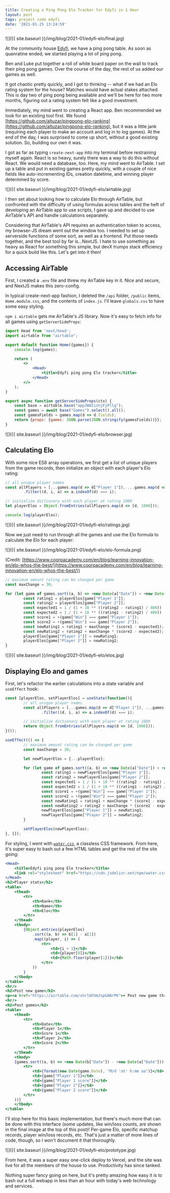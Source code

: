 ```yaml
---
title: Creating a Ping Pong Elo Tracker for Edyfi in 1 Hour
layout: post
tags: project code edyfi
date: '2021-01-25 13:24:59'
---
```


![]({{ site.baseurl }}/img/blog/2021-01/edyfi-elo/final.jpg)

At the community house [Edyfi](https://edyfi.co/85e37d59e0064c8d8f4f2cb91168eb18), we have a ping pong table. As soon as quanratine ended, we started playing a lot of ping pong.

Ben and Luke put together a roll of white board paper on the wall to track their ping pong games. Over the course of the day, the rest of us added our games as well.

It got chaotic pretty quickly, and I got to thinking -- what if we had an Elo rating system for the house? Matches would have actual stakes attached. This is day two of ping pong being available and we'll be here for two more months, figuring out a rating system felt like a good investment.

Immediately, my mind went to creating a React app. Ben recommended we look for an existing tool first. We found [https://github.com/altuzar/pingpong-elo-ranking](https://github.com/altuzar/pingpong-elo-ranking), but it was a little jank (requiring each player to make an account and log in to log games). At the end of the day, I was surprised to come up short, without a good existing solution. So, building our own it was.

I got as far as typing `create-next-app` into my terminal before restraining myself again. React is so heavy, surely there was a way to do this without React. We would need a database, too. Here, my mind went to AirTable. I set up a table and put in existing games pretty quickly, with a couple of nice fields like auto-incrementing IDs, creation datetime, and winning player determined by score.

![]({{ site.baseurl }}/img/blog/2021-01/edyfi-elo/airtable.jpg)

I then set about looking how to calculate Elo through AirTable, but confronted with the difficulty of using formulas across tables and the heft of developing an AirTable app to use scripts, I gave up and decided to use AirTable's API and handle calculations separately.

Considering that AirTable's API requires an authentication token to access, my browser-JS dream went out the window too. I needed to set up serverside functions of some sort, as well as a frontend. Put those needs together, and the best tool by far is...NextJS. I hate to use something as heavy as React for something this simple, but devX trumps stack efficiency for a quick build like this. Let's get into it then!

## Accessing AirTable
First, I created a `.env` file and threw my AirTable key in it. Nice and secure, and NextJS makes this zero-config.

In typical create-next-app fashion, I deleted the `/api` folder, `/public` items, `Home.module.css`, and the contents of `index.js`. I'll leave `globals.css` to have some easy styling.

`npm i airtable` gets me AirTable's JS library. Now it's easy to fetch info for all games using `getServerSideProps`:

```jsx
import Head from 'next/head';
import airtable from "airtable";

export default function Home({games}) {
    console.log(games);

    return (
        <>
            <Head>
                <title>Edyfi ping pong Elo tracker</title>
            </Head>
        </>
    );
}

export async function getServerSideProps(ctx) {
    const base = airtable.base("appJW8IinnjFjPllg");
    const games = await base("Games").select().all();
    const gamesFields = games.map(d => d.fields);
    return {props: {games: JSON.parse(JSON.stringify(gamesFields))}};
}
```

![]({{ site.baseurl }}/img/blog/2021-01/edyfi-elo/browser.jpg)

## Calculating Elo
With some nice ES6 array operations, we first get a list of unique players from the game records, then initialize an object with each player's Elo rating:

```jsx
// all unique player names
const allPlayers = [...games.map(d => d["Player 1"]), ...games.map(d => d["Player 2"])]
		.filter((d, i, a) => a.indexOf(d) === i);

// initialize dictionary with each player at rating 1000
let playerElos = Object.fromEntries(allPlayers.map(d => [d, 1000]));

console.log(playerElos);
```

![]({{ site.baseurl }}/img/blog/2021-01/edyfi-elo/ratings.jpg)

Now we just need to run through all the games and use the Elo formula to calculate the Elo for each player:

![]({{ site.baseurl }}/img/blog/2021-01/edyfi-elo/elo-formula.png)

(Credit: [https://www.coorpacademy.com/en/blog/learning-innovation-en/elo-whos-the-best/](https://www.coorpacademy.com/en/blog/learning-innovation-en/elo-whos-the-best/))

```jsx
// maximum amount rating can be changed per game
const maxChange = 30;

for (let game of games.sort((a, b) => +new Date(a["Date"]) < +new Date(b["Date"]))) {
        const rating1 = playerElos[game["Player 1"]];
        const rating2 = playerElos[game["Player 2"]];
        const expected1 = 1 / (1 + 10 ** ((rating2 - rating1) / 400))
        const expected2 = 1 / (1 + 10 ** ((rating1 - rating2) / 400))
        const score1 = +(game["Win"] === game["Player 1"]);
        const score2 = +(game["Win"] === game["Player 2"]);
        const newRating1 = rating1 + maxChange * (score1 - expected1);
        const newRating2 = rating2 + maxChange * (score2 - expected2);
        playerElos[game["Player 1"]] = newRating1;
        playerElos[game["Player 2"]] = newRating2;
}
```

![]({{ site.baseurl }}/img/blog/2021-01/edyfi-elo/elos.jpg)

## Displaying Elo and games
First, let's refactor the earlier calculations into a state variable and `useEffect` hook:

```jsx
const [playerElos, setPlayerElos] = useState(function(){
        // all unique player names
        const allPlayers = [...games.map(d => d["Player 1"]), ...games.map(d => d["Player 2"])]
                .filter((d, i, a) => a.indexOf(d) === i);

        // initialize dictionary with each player at rating 1000
        return Object.fromEntries(allPlayers.map(d => [d, 1000]));
}());

useEffect(() => {
        // maximum amount rating can be changed per game
        const maxChange = 30;

        let newPlayerElos = {...playerElos};

        for (let game of games.sort((a, b) => +new Date(a["Date"]) < +new Date(b["Date"]))) {
                const rating1 = newPlayerElos[game["Player 1"]];
                const rating2 = newPlayerElos[game["Player 2"]];
                const expected1 = 1 / (1 + 10 ** ((rating2 - rating1) / 400))
                const expected2 = 1 / (1 + 10 ** ((rating1 - rating2) / 400))
                const score1 = +(game["Win"] === game["Player 1"]);
                const score2 = +(game["Win"] === game["Player 2"]);
                const newRating1 = rating1 + maxChange * (score1 - expected1);
                const newRating2 = rating2 + maxChange * (score2 - expected2);
                newPlayerElos[game["Player 1"]] = newRating1;
                newPlayerElos[game["Player 2"]] = newRating2;
        }

        setPlayerElos(newPlayerElos);
}, []);
```

For styling, I went with [`water.css`](https://watercss.kognise.dev/), a classless CSS framework. From here, it's super easy to bash out a few HTML tables and get the rest of the site going:

```jsx
<Head>
    <title>Edyfi ping pong Elo tracker</title>
    <link rel="stylesheet" href="https://cdn.jsdelivr.net/npm/water.css@2/out/water.css"/>
</Head>
<h2>Player stats</h2>
<table>
    <thead>
        <tr>
            <th>Rank</th>
            <th>Name</th>
            <th>Elo</th>
        </tr>
    </thead>
    <tbody>
        {Object.entries(playerElos)
            .sort((a, b) => b[1] - a[1])
            .map((player, i) => (
                <tr>
                    <td>{i + 1}</td>
                    <td>{player[0]}</td>
                    <td>{Math.floor(player[1])}</td>
                </tr>
            ))
        }
    </tbody>
</table>
<hr/>
<h2>Post new game</h2>
<p><a href="https://airtable.com/shrl6FUmJspGANrPK">+ Post new game through AirTable form</a></p>
<hr/>
<h2>Past games</h2>
<table>
    <thead>
        <tr>
            <th>Date</th>
            <th>Player 1</th>
            <th>Score 1</th>
            <th>Player 2</th>
            <th>Score 2</th>
        </tr>
    </thead>
    <tbody>
    {games.sort((a, b) => +new Date(b["Date"]) - +new Date(a["Date"])).map(game => (
        <tr>
            <td>{format(new Date(game.Date), "M/d 'at' h:mm aa")}</td>
            <td>{game["Player 1"]}</td>
            <td>{game["Player 1 score"]}</td>
            <td>{game["Player 2"]}</td>
            <td>{game["Player 2 score"]}</td>
        </tr>
    ))}
    </tbody>
</table>
```

I'll stop here for this basic implementation, but there's much more that can be done with this interface (some updates, like win/loss counts, are shown in the final image at the top of this post)! Per-game Elo, specific matchup records, player win/loss records, etc. That's just a matter of more lines of code, though, so I won't document it that thoroughly.

![]({{ site.baseurl }}/img/blog/2021-01/edyfi-elo/prototype.jpg)

From here, it was a super easy one-click deploy to Vercel, and the site was live for all the members of the house to use. Productivity has since tanked.

Nothing super fancy going on here, but it's pretty amazing how easy it is to bash out a full webapp in less than an hour with today's web technology and services.